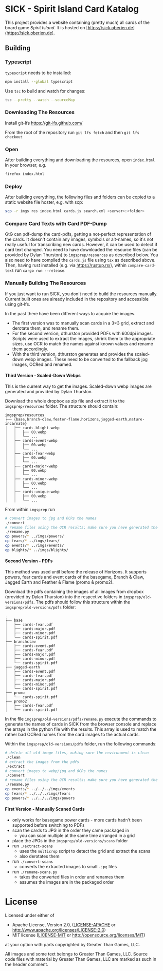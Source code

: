 # SICK - Spirit Island Card Katalog

This project provides a website containing (pretty much) all cards of the board game *Spirit Island*.
It is hosted on [https://sick.oberien.de](https://sick.oberien.de).

## Building

### Typescript

`typescript` needs to be installed:
```sh
npm install --global typescript
```

Use `tsc` to build and watch for changes:
```sh
tsc --pretty --watch --sourceMap
```
### Downloading The Resources

Install git-lfs https://git-lfs.github.com/

From the root of the repository run `git lfs fetch` and then `git lfs checkout`

### Open

After building everything and downloading the resources, open `index.html` in your browser, e.g.
```sh
firefox index.html
```

### Deploy

After building everything, the following files and folders can be copied to a static
website file hoster, e.g. with scp:
```sh
scp -r imgs res index.html cards.js search.xml <server>:<folder>
```

### Compare Card Texts with Card PDF-Dump

GtG can pdf-dump the card-pdfs, getting a not-perfect representation of the cards.
It doesn't contain any images, symbols or alt-names, so it's not really useful for transcribing new cards.
However, it can be used to detect if card text changed.
You need to have downloaded the resource files (can be provided by Dylan Thurston) to `imgsprep/resources` as described below.
You also need to have compiled the `cards.js` file using `tsx` as described above.
Then, having rust installed (e.g. via <https://rustup.rs/>), within `compare-card-text` run `cargo run --release`.

### Manually Building The Resources

If you just want to run SICK, you don't need to build the resources manually.
Current built ones are already included in the repository and accessible using git-lfs.

In the past there have been different ways to acquire the images.
* The first version was to manually scan cards in a 3×3 grid, extract and derotate them,
  and rename them.
* For the second version, dthurston provided PDFs with 600dpi images.
  Scripts were used to extract the images, shrink them to the appropriate sizes, use OCR to
  match the names against known values and rename them accordingly.
* With the third version, dthurston generates and provides the scaled-down webp images.
  These need to be converted to the fallback jpg images, OCRed and renamed.

#### Third Version - Scaled-Down Webps

This is the current way to get the images.
Scaled-down webp images are generated and provided by Dylan Thurston.

Download the whole dropbox as zip file and extract it to the `imgsprep/resources` folder.
The structure should contain:
```
imgsprep/resources
├── {base,branch-claw,feater-flame,horizons,jagged-earth,nature-incarnate}
│   ├── cards-blight-webp
│   │   ├── 00.webp
│   │   └── ...
│   ├── cards-event-webp
│   │   ├── 00.webp
│   │   └── ...
│   ├── cards-fear-webp
│   │   ├── 00.webp
│   │   └── ...
│   ├── cards-major-webp
│   │   ├── 00.webp
│   │   └── ...
│   ├── cards-minor-webp
│   │   ├── 00.webp
│   │   └── ...
│   ├── cards-unique-webp
│   │   ├── 00.webp
│   │   └── ...
```

From within `imgsprep` run

```bash
# convert images to jpg and OCRs the names
./convert
# rename files using the OCR results; make sure you have generated the name-arrays
./rename.py
cp powers/* ../imgs/powers/
cp fears/* ../imgs/fears/
cp events/* ../imgs/events/
cp blights/* ../imgs/blights/
```

#### Second Version - PDFs

This method was used until before the release of Horizons.
It supports powers, fear cards and event cards of the
basegame, Branch & Claw, Jagged Earth and Feather & Flame (promo & promo2).

Download the pdfs containing the images of all images from dropbox (provided by Dylan Thurston)
into the respective folders in `imgsprep/old-versions/pdfs`.
The pdfs should follow this structure within the `imgsprep/old-versions/pdfs` folder:
```
.
├── base
│   ├── cards-fear.pdf
│   ├── cards-major.pdf
│   ├── cards-minor.pdf
│   └── cards-spirit.pdf
├── branchclaw
│   ├── cards-event.pdf
│   ├── cards-fear.pdf
│   ├── cards-major.pdf
│   ├── cards-minor.pdf
│   └── cards-spirit.pdf
├── jagged-earth
│   ├── cards-event.pdf
│   ├── cards-fear.pdf
│   ├── cards-major.pdf
│   ├── cards-minor.pdf
│   └── cards-spirit.pdf
├── promo
│   └── cards-spirit.pdf
├── promo2
│   ├── cards-fear.pdf
│   └── cards-spirit.pdf
```

In the file `imgsprep/old-versions/pdfs/rename.py` execute the commands to generate the names of cards in SICK
from the browser console and replace the arrays in the python file with the results.
This array is used to match the rather bad OCRed names from the card images to the actual cards.

Within the `imgsprep/old-versions/pdfs` folder, run the following commands:

```bash
# delete all old image files, making sure the environment is clean
./clean
# extract the images from the pdfs
./extract
# convert images to webp/jpg and OCRs the names
./convert
# rename files using the OCR results; make sure you have generated the name-arrays
./rename.py
cp events/* ../../../imgs/events
cp fears/* ../../../imgs/fears
cp powers/* ../../../imgs/powers
```

#### First Version - Manually Scaned Cards

* only works for basegame power cards - more cards hadn't been supported before switching to PDFs
* scan the cards to JPG in the order they came packaged in
    * you can scan multiple at the same time arranged in a grid
* place the JPGs in the `imgsprep/old-versions/scans` folder
* run `./extract-scans`
    * uses the `multicrop` script to detect the grid and extract the scans
    * also derotates them
* run `./convert-scans`
    * converts the extracted images to small `.jpg` files
* run `./rename-scans.py`
    * takes the converted files in order and renames them
    * assumes the images are in the packaged order

# License

Licensed under either of

 * Apache License, Version 2.0, ([LICENSE-APACHE](LICENSE-APACHE) or http://www.apache.org/licenses/LICENSE-2.0)
 * MIT license ([LICENSE-MIT](LICENSE-MIT) or http://opensource.org/licenses/MIT)

at your option with parts copyrighted by Greater Than Games, LLC.

All images and some text belongs to Greater Than Games, LLC.
Source code files with material by Greater Than Games, LLC are marked as such in the header comment.
